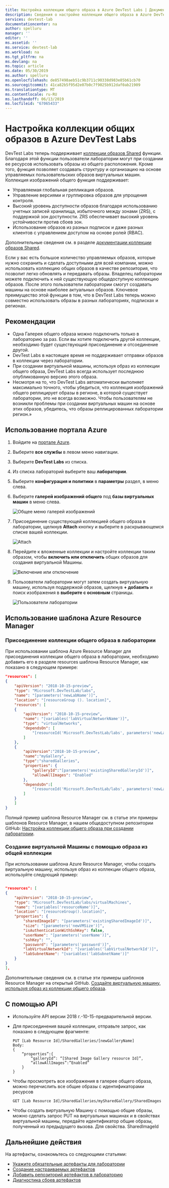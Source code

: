```yaml
---
title: Настройка коллекции общего образа в Azure DevTest Labs | Документация Майкрософт
description: Сведения о настройке коллекции общего образа в Azure DevTest Labs
services: devtest-lab
documentationcenter: na
author: spelluru
manager: ''
editor: ''
ms.assetid: ''
ms.service: devtest-lab
ms.workload: na
ms.tgt_pltfrm: na
ms.devlang: na
ms.topic: article
ms.date: 05/30/2019
ms.author: spelluru
ms.openlocfilehash: de857498aeb51c9b3711c90338d983e85b61cb70
ms.sourcegitcommit: 41ca82b5f95d2e07b0c7f9025b912daf0ab21909
ms.translationtype: MT
ms.contentlocale: ru-RU
ms.lasthandoff: 06/13/2019
ms.locfileid: "67065433"
---
```

# <a name="configure-a-shared-image-gallery-in-azure-devtest-labs"></a>Настройка коллекции общих образов в Azure DevTest Labs
DevTest Labs теперь поддерживает [коллекции образов Shared](../virtual-machines/windows/shared-image-galleries.md) функции. Благодаря этой функции пользователи лаборатории могут при создании ее ресурсов использовать образы из общего расположения. Кроме того, функция позволяет создавать структуру и организацию на основе управляемых пользовательских образов виртуальных машин. Коллекция изображений общего функция поддерживает:

- Управляемая глобальная репликация образов.
- Управление версиями и группировка образов для упрощения контроля.
- Высокий уровень доступности образов благодаря использованию учетных записей хранилища, избыточного между зонами (ZRS), с поддержкой зон доступности. ZRS обеспечивает высокий уровень устойчивости против сбоев зон.
- Использование образов из разных подписок и даже разных клиентов с управлением доступом на основе ролей (RBAC).

Дополнительные сведения см. в разделе [документации коллекции образов Shared](../virtual-machines/windows/shared-image-galleries.md). 
 
Если у вас есть большое количество управляемых образов, которые нужно сохранить и сделать доступными для всей компании, можно использовать коллекцию общих образов в качестве репозитория, что позволит легко обновлять и передавать образы. Владелец лаборатории можете подключить к ней существующую общедоступную коллекцию образов. После этого пользователи лаборатории смогут создавать машины на основе наиболее актуальных образов. Ключевое преимущество этой функции в том, что в DevTest Labs теперь можно совместно использовать образы в разных лабораториях, подписках и регионах. 

## <a name="considerations"></a>Рекомендации
- Одна Галерея общего образа можно подключить только в лабораторию за раз. Если вы хотите подключить другой коллекции, необходимо будет существующий присоединение и отсоединение другой. 
- DevTest Labs в настоящее время не поддерживает отправки образов в коллекции через лаборатории. 
- При создании виртуальной машины, используя образ из коллекции общего образа, DevTest Labs всегда использует последнюю опубликованную версию этого образа.
- Несмотря на то, что DevTest Labs автоматически выполняет максимально точного, чтобы убедиться, что коллекция изображений общего реплицирует образы в регионе, в которой существует лаборатории, это не всегда возможно. Чтобы пользователям не возникли проблемы при создании виртуальных машин на основе этих образов, убедитесь, что образы реплицированных лаборатории регион.»

## <a name="use-azure-portal"></a>Использование портала Azure
1. Войдите на [портале Azure](https://portal.azure.com).
1. Выберите **все службы** в левом меню навигации.
1. Выберите **DevTest Labs** из списка.
1. Из списка лабораторий выберите ваш **лаборатории**.
1. Выберите **конфигурация и политики** в **параметры** раздел, в меню слева.
1. Выберите **галерей изображений общего** под **базы виртуальных машин** в меню слева.

    ![Общее меню галерей изображений](./media/configure-shared-image-gallery/shared-image-galleries-menu.png)
1. Присоединение существующей коллекцией общего образа в лаборатории, щелкнув **Attach** кнопку и выберите в раскрывающемся списке вашей коллекции.

    ![Attach](./media/configure-shared-image-gallery/attach-options.png)
1. Перейдите к вложенные коллекции и настройте коллекции таким образом, чтобы **включить или отключить** общих образов для создания виртуальной Машины.

    ![Включение или отключение](./media/configure-shared-image-gallery/enable-disable.png)
1. Пользователи лаборатории могут затем создать виртуальную машину, используя поддержкой образов, щелкнув **+ добавить** и поиск изображения в **выберите с основным** страницы.

    ![Пользователи лаборатории](./media/configure-shared-image-gallery/lab-users.png)
## <a name="use-azure-resource-manager-template"></a>Использование шаблона Azure Resource Manager

### <a name="attach-a-shared-image-gallery-to-your-lab"></a>Присоединение коллекции общего образа в лаборатории
При использовании шаблона Azure Resource Manager для присоединения коллекции общего образа в лаборатории, необходимо добавить его в разделе resources шаблона Resource Manager, как показано в следующем примере:

```json
"resources": [
{
    "apiVersion": "2018-10-15-preview",
    "type": "Microsoft.DevTestLab/labs",
    "name": "[parameters('newLabName')]",
    "location": "[resourceGroup (). location]",
    "resources": [
    {
        "apiVersion": "2018-10-15-preview",
        "name": "[variables('labVirtualNetworkName')]",
        "type": "virtualNetworks",
        "dependsOn": [
            "[resourceId('Microsoft.DevTestLab/labs', parameters('newLabName'))]"
        ]
    },
    {
        "apiVersion":"2018-10-15-preview",
        "name":"myGallery",
        "type":"sharedGalleries",
        "properties": {
            "galleryId":"[parameters('existingSharedGalleryId')]",
            "allowAllImages": "Enabled"
        },
        "dependsOn":[
            "[resourceId('Microsoft.DevTestLab/labs', parameters('newLabName'))]"
        ]
    }
    ]
} 

```

Полный пример шаблона Resource Manager см. в статье эти примеры шаблонов Resource Manager, в нашем общедоступном репозитории GitHub: [Настройка коллекции общего образа при создании лаборатории](https://github.com/Azure/azure-devtestlab/tree/master/samples/DevTestLabs/QuickStartTemplates/101-dtl-create-lab-shared-gallery-configured).

### <a name="create-a-vm-using-an-image-from-the-shared-image-gallery"></a>Создание виртуальной Машины с помощью образа из общей коллекции
При использовании шаблона Azure Resource Manager, чтобы создать виртуальную машину, используя образ из коллекции общего образа, используйте следующий пример:

```json

"resources": [
{
    "apiVersion": "2018-10-15-preview",
    "type": "Microsoft.DevTestLab/labs/virtualMachines",
    "name": "[variables('resourceName')]",
    "location": "[resourceGroup().location]",
    "properties": {
        "sharedImageId": "[parameters('existingSharedImageId')]",
        "size": "[parameters('newVMSize')]",
        "isAuthenticationWithSshKey": false,
        "userName": "[parameters('userName')]",
        "sshKey": "",
        "password": "[parameters('password')]",
        "labVirtualNetworkId": "[variables('labVirtualNetworkId')]",
        "labSubnetName": "[variables('labSubnetName')]"
    }
}
],

```

Дополнительные сведения см. в статье эти примеры шаблонов Resource Manager на открытый GitHub.
[Создайте виртуальную машину, используя образ из коллекции общего образа](https://github.com/Azure/azure-devtestlab/tree/master/samples/DevTestLabs/QuickStartTemplates/101-dtl-create-vm-username-pwd-sharedimage).

## <a name="use-api"></a>С помощью API

- Используйте API версии 2018 г.-10-15-предварительной версии.
- Для присоединения вашей коллекции, отправьте запрос, как показано в следующем фрагменте:
    
    ``` 
    PUT [Lab Resource Id]/SharedGalleries/[newGalleryName]
    Body: 
    {
        “properties”:{
            “galleryId”: “[Shared Image Gallery resource Id]”,
            “allowAllImages”:”Enabled”
        }
    }
    ```
- Чтобы просмотреть все изображения в галерее общего образа, можно перечислить все общие образы с идентификаторами ресурсов

    ```
    GET [Lab Resource Id]/SharedGalleries/mySharedGallery/SharedImages
    ````
- Чтобы создать виртуальную Машину с помощью общие образы, можно сделать запрос PUT на виртуальных машинах и в свойствах виртуальной машины, передайте идентификатор общие образы, полученный из предыдущего вызова. Для свойства. SharedImageId


## <a name="next-steps"></a>Дальнейшие действия
На артефакты, ознакомьтесь со следующими статьями:

- [Укажите обязательные артефакты для лаборатории](devtest-lab-mandatory-artifacts.md)
- [Создание настраиваемых артефактов](devtest-lab-artifact-author.md)
- [Добавить репозиторий артефактов в лабораторию](devtest-lab-artifact-author.md)
- [Диагностика сбоев артефактов](devtest-lab-troubleshoot-artifact-failure.md)
